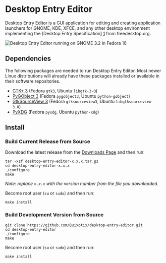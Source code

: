 Desktop Entry Editor
===========================================================

Desktop Entry Editor is a GUI application for editing and creating application
launchers for GNOME, KDE, XFCE, and any other desktop environment implementing
the [Desktop Entry Specification] [1] from freedesktop.org.

![Desktop Entry Editor running on GNOME 3.2 in Fedora 16][2]



Dependencies
-----------------------------------------------------------

The following packages are needed to run Desktop Entry Editor. Most newer Linux 
distributions will already have these packages installed or available in their 
software repositories.

* [GTK+ 3][4] (Fedora `gtk3`, Ubuntu `libgtk-3-0`)
* [PyGObject 3][5] (Fedora `pygobject3`, Ubuntu `python-gobject`)
* [GtkSourceView 3][6] (Fedora `gtksourceview3`, Ubuntu `libgtksourceview-3.0`)
* [PyXDG][7] (Fedora `pyxdg`, Ubuntu `python-xdg`)



Install
-----------------------------------------------------------

### Build Current Release from Source ###

Download the latest release from the [Downloads Page][3] and then run:
    
    tar -xzf desktop-entry-editor-x.x.x.tar.gz
    cd desktop-entry-editor-x.x.x
    ./configure
    make

_Note: replace `x.x.x` with the version number from the file you downloaded._

Become root user (`su` or `sudo`) and then run:

    make install
    

### Build Development Version from Source ###

    git clone https://github.com/Quixotix/desktop-entry-editor.git
    cd desktop-entry-editor
    ./configure
    make

Become root user (`su` or `sudo`) and then run:

    make install
    
    
[1]: http://standards.freedesktop.org/desktop-entry-spec/latest/
[2]: http://static.micahcarrick.com/media/images/desktop-entry-editor/desktop-entry-editor-basic.png
[3]: https://github.com/Quixotix/desktop-entry-editor/downloads
[4]: http://www.gtk.org
[5]: http://ftp.gnome.org/pub/GNOME/sources/pygobject/3.0/
[6]: http://ftp.acc.umu.se/pub/gnome/sources/gtksourceview/
[7]: http://www.freedesktop.org/wiki/Software/pyxdg

